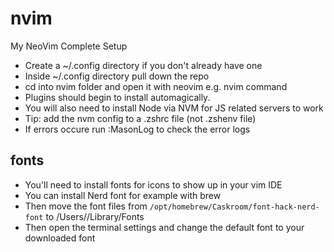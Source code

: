 # nvim
My NeoVim Complete Setup

- Create a ~/.config directory if you don't already have one
- Inside ~/.config directory pull down the repo
- cd into nvim folder and open it with neovim e.g. nvim command
- Plugins should begin to install automagically.
- You will also need to install Node via NVM for JS related servers to work
- Tip: add the nvm config to a .zshrc file (not .zshenv file)
- If errors occure run :MasonLog to check the error logs

## fonts

- You'll need to install fonts for icons to show up in your vim IDE
- You can install Nerd font for example with brew
- Then move the font files from `/opt/homebrew/Caskroom/font-hack-nerd-font` to /Users/<username>/Library/Fonts
- Then open the terminal settings and change the default font to your downloaded font
